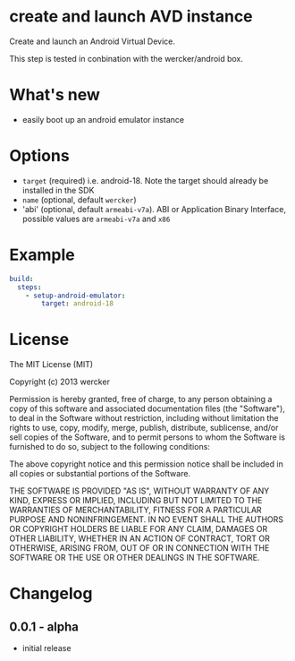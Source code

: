 # create and launch AVD instance

Create and launch an Android Virtual Device.

This step is tested in conbination with the wercker/android box.


# What's new

- easily boot up an android emulator instance

# Options

* `target` (required) i.e. android-18. Note the target should already be
installed in the SDK
* `name` (optional, default `wercker`)
* 'abi' (optional, default `armeabi-v7a`). ABI or Application Binary Interface,
possible values are `armeabi-v7a` and `x86`

# Example

```yaml
build:
  steps:
    - setup-android-emulator:
        target: android-18
```

# License

The MIT License (MIT)

Copyright (c) 2013 wercker

Permission is hereby granted, free of charge, to any person obtaining a copy of
this software and associated documentation files (the "Software"), to deal in
the Software without restriction, including without limitation the rights to
use, copy, modify, merge, publish, distribute, sublicense, and/or sell copies of
the Software, and to permit persons to whom the Software is furnished to do so,
subject to the following conditions:

The above copyright notice and this permission notice shall be included in all
copies or substantial portions of the Software.

THE SOFTWARE IS PROVIDED "AS IS", WITHOUT WARRANTY OF ANY KIND, EXPRESS OR
IMPLIED, INCLUDING BUT NOT LIMITED TO THE WARRANTIES OF MERCHANTABILITY, FITNESS
FOR A PARTICULAR PURPOSE AND NONINFRINGEMENT. IN NO EVENT SHALL THE AUTHORS OR
COPYRIGHT HOLDERS BE LIABLE FOR ANY CLAIM, DAMAGES OR OTHER LIABILITY, WHETHER
IN AN ACTION OF CONTRACT, TORT OR OTHERWISE, ARISING FROM, OUT OF OR IN
CONNECTION WITH THE SOFTWARE OR THE USE OR OTHER DEALINGS IN THE SOFTWARE.

# Changelog

## 0.0.1 - alpha

- initial release
